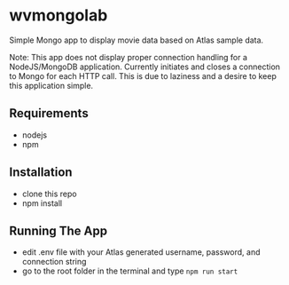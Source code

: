 # wvmongolab
Simple Mongo app to display movie data based on Atlas sample data.

Note: This app does not display proper connection handling for a NodeJS/MongoDB application. Currently initiates and closes a connection to Mongo for each HTTP call. This is due to laziness and a desire to keep this application simple. 

## Requirements
- nodejs
- npm

## Installation 
- clone this repo
- npm install

## Running The App
- edit .env file with your Atlas generated username, password, and connection string
- go to the root folder in the terminal and type `npm run start`

